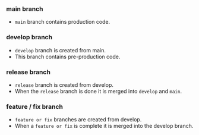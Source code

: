 ### main branch
- `main` branch contains production code.

### develop branch
- `develop` branch is created from main.
- This branch contains pre-production code.

### release branch
- `release` branch is created from develop.
- When the `release` branch is done it is merged into `develop` and `main`.

### feature / fix branch
- `feature or fix` branches are created from develop.
- When a `feature or fix` is complete it is merged into the develop branch.

